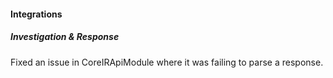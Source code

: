 
#### Integrations

##### Investigation & Response

Fixed an issue in CoreIRApiModule where it was failing to parse a response.
